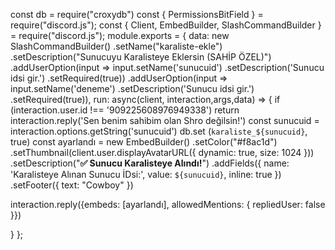 const db = require("croxydb")
const { PermissionsBitField } = require("discord.js");
const { Client, EmbedBuilder, SlashCommandBuilder } = require("discord.js");
  module.exports = {
    data: new SlashCommandBuilder()
      .setName("karaliste-ekle")
      .setDescription("Sunucuyu Karalisteye Eklersin (SAHİP ÖZEL)")
      .addUserOption(input => 
        input.setName('sunucuid')
        .setDescription('Sunucu idsi gir.')
        .setRequired(true))
        .addUserOption(input => 
          input.setName('deneme')
          .setDescription('Sunucu idsi gir.')
          .setRequired(true)),
run: async(client, interaction,args,data) => {
    if (interaction.user.id !== '909225608976949338') return interaction.reply('Sen benim sahibim olan Shro değilsin!')
    const sunucuid = interaction.options.getString('sunucuid')
    db.set (`karaliste_${sunucuid}`, true)
 const ayarlandı = new EmbedBuilder()
 .setColor("#f8ac1d")
.setThumbnail(client.user.displayAvatarURL({ dynamic: true, size: 1024 }))
.setDescription("**✅ Sunucu Karalisteye Alındı!**")
.addFields({ name: 'Karalisteye Alınan Sunucu İDsi:', value: `${sunucuid}`, inline: true })
   .setFooter({ text: "Cowboy" })

 interaction.reply({embeds: [ayarlandı], allowedMentions: { repliedUser: false }})

}
};